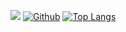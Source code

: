 ![](https://github-profile-summary-cards.vercel.app/api/cards/profile-details?username=akichika1110&theme=2077)
[![Github](https://img.shields.io/badge/--FFFFFF?style=social&logo=github&label=Follow%20akichika1110)](https://github.com/akichika1110)
[![Top Langs](https://github-readme-stats.vercel.app/api/top-langs/?username=akichika1110&theme=tokyonight&layout=compact)](https://github.com/anuraghazra/github-readme-stats)


